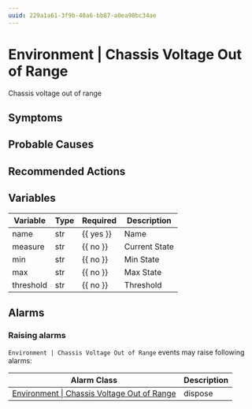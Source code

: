 ```yaml
---
uuid: 229a1a61-3f9b-40a6-bb87-a0ea98bc34ae
---
```

# Environment | Chassis Voltage Out of Range

Chassis voltage out of range

## Symptoms

## Probable Causes

## Recommended Actions

## Variables

| Variable  | Type | Required  | Description   |
| --------- | ---- | --------- | ------------- |
| name      | str  | {{ yes }} | Name          |
| measure   | str  | {{ no }}  | Current State |
| min       | str  | {{ no }}  | Min State     |
| max       | str  | {{ no }}  | Max State     |
| threshold | str  | {{ no }}  | Threshold     |

## Alarms

### Raising alarms

`Environment | Chassis Voltage Out of Range` events may raise following alarms:

| Alarm Class                                                                                                              | Description |
| ------------------------------------------------------------------------------------------------------------------------ | ----------- |
| [Environment \| Chassis Voltage Out of Range](../../alarm-classes-reference/environment/chassis-voltage-out-of-range.md) | dispose     |

